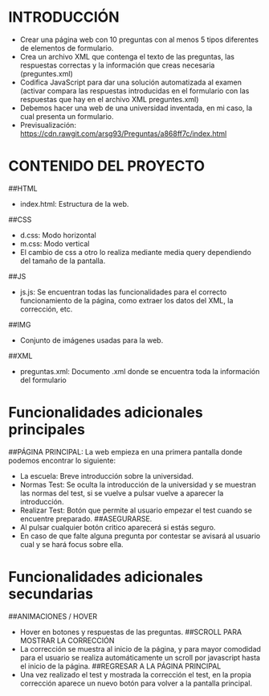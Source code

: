 # INTRODUCCIÓN
* 	Crear una página web con 10 preguntas con al menos 5 tipos diferentes de elementos de formulario.
* 	Crea un archivo XML que contenga el texto de las preguntas, las respuestas correctas y la información que creas necesaria (preguntes.xml)
* 	Codifica JavaScript para dar una solución automatizada al examen (activar compara las respuestas introducidas en el formulario con las respuestas que hay en el archivo XML preguntes.xml)
* 	Debemos hacer una web de una universidad inventada, en mi caso, la cual presenta un formulario.
* Previsualización: https://cdn.rawgit.com/arsg93/Preguntas/a868ff7c/index.html

# CONTENIDO DEL PROYECTO
##HTML
* 	index.html: Estructura de la web.

##CSS
* 	d.css: Modo horizontal
* 	m.css: Modo vertical
* 	El cambio de css a otro lo realiza mediante media query dependiendo del tamaño de la pantalla.

##JS
* 	js.js: Se encuentran todas las funcionalidades para el correcto funcionamiento de la página, como extraer los datos del XML, la corrección, etc.

##IMG
* 	Conjunto de imágenes usadas para la web.

##XML
* 	preguntas.xml: Documento .xml donde se encuentra toda la información del formulario

# Funcionalidades adicionales principales
##PÁGINA PRINCIPAL: La web empieza en una primera pantalla donde podemos encontrar lo siguiente:
*  	La escuela: Breve introducción sobre la universidad.
* 	Normas Test: Se oculta la introducción de la universidad y se muestran las normas del test, si se vuelve a pulsar vuelve a aparecer la introducción.
*	Realizar Test: Botón que permite al usuario empezar el test cuando se encuentre preparado.
##ASEGURARSE.
*	Al pulsar cualquier botón critico aparecerá si estás seguro.
*	En caso de que falte alguna pregunta por contestar se avisará al usuario cual y se hará focus sobre ella.

# Funcionalidades adicionales secundarias
##ANIMACIONES / HOVER
*	Hover en botones y respuestas de las preguntas.
##SCROLL PARA MOSTRAR LA CORRECCIÓN
*	La corrección se muestra al inicio de la página, y para mayor comodidad para el usuario se realiza automáticamente un scroll por javascript hasta el inicio de la página.
##REGRESAR A LA PÁGINA PRINCIPAL
*	Una vez realizado el test y mostrada la corrección el test, en la propia corrección aparece un nuevo botón para volver a la pantalla principal.
